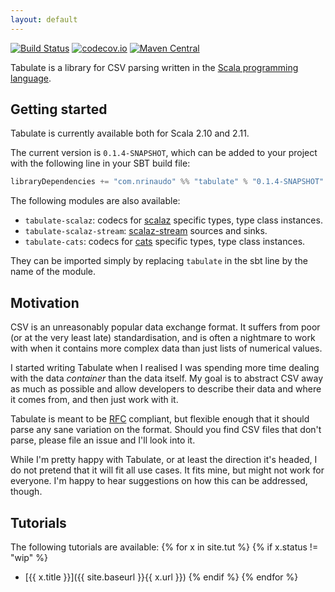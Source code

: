 ```yaml
---
layout: default
---
```


[![Build Status](https://travis-ci.org/nrinaudo/tabulate.svg?branch=v0.1.4)](https://travis-ci.org/nrinaudo/tabulate)
[![codecov.io](http://codecov.io/github/nrinaudo/tabulate/coverage.svg?branch=v0.1.4)](http://codecov.io/github/nrinaudo/tabulate?branch=v0.1.4)
[![Maven Central](https://maven-badges.herokuapp.com/maven-central/nrinaudo/tabulate_2.11/badge.svg)](https://maven-badges.herokuapp.com/maven-central/nrinaudo/tabulate_2.11)

Tabulate is a library for CSV parsing written in the [Scala programming language](http://www.scala-lang.org).

## Getting started

Tabulate is currently available both for Scala 2.10 and 2.11.

The current version is `0.1.4-SNAPSHOT`, which can be added to your project with the following line in your SBT build
file:

```scala
libraryDependencies += "com.nrinaudo" %% "tabulate" % "0.1.4-SNAPSHOT"
```

The following modules are also available:

* `tabulate-scalaz`: codecs for [scalaz](https://github.com/scalaz/scalaz) specific types, type class instances.
* `tabulate-scalaz-stream`: [scalaz-stream](https://github.com/scalaz/scalaz-stream) sources and sinks.
* `tabulate-cats`: codecs for [cats](https://github.com/non/cats) specific types, type class instances.

They can be imported simply by replacing `tabulate` in the sbt line by the name of the module.


## Motivation

CSV is an unreasonably popular data exchange format. It suffers from poor (or at the very least late) standardisation,
and is often a nightmare to work with when it contains more complex data than just lists of numerical values.

I started writing Tabulate when I realised I was spending more time dealing with the data _container_ than the
data itself. My goal is to abstract CSV away as much as possible and allow developers to describe their data and where
it comes from, and then just work with it.

Tabulate is meant to be [RFC](https://tools.ietf.org/html/rfc4180) compliant, but flexible enough that it should
parse any sane variation on the format. Should you find CSV files that don't parse, please file an issue and I'll look
into it.

While I'm pretty happy with Tabulate, or at least the direction it's headed, I do not pretend that it will fit
all use cases. It fits mine, but might not work for everyone. I'm happy to hear suggestions on how this can be
addressed, though.
 

## Tutorials

The following tutorials are available:
{% for x in site.tut %}
{% if x.status != "wip" %}
* [{{ x.title }}]({{ site.baseurl }}{{ x.url }})
{% endif %}
{% endfor %}
